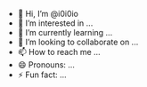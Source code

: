 - 👋 Hi, I’m @i0i0io
- 👀 I’m interested in ...
- 🌱 I’m currently learning ...
- 💞️ I’m looking to collaborate on ...
- 📫 How to reach me ...
- 😄 Pronouns: ...
- ⚡ Fun fact: ...

<!---
i0i0io/i0i0io is a ✨ special ✨ repository because its `README.md` (this file) appears on your GitHub profile.
You can click the Preview link to take a look at your changes.
--->
